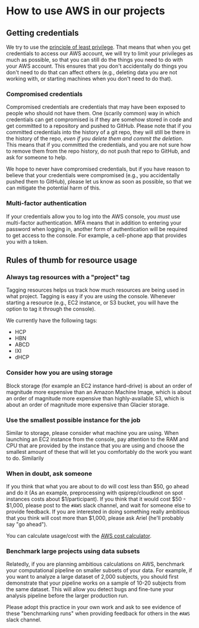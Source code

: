 # How to use AWS in our projects

## Getting credentials

We try to use the [principle of least privilege](https://en.wikipedia.org/wiki/Principle_of_least_privilege). 
That means that when you get credentials to access our AWS account, we will try to limit your 
privileges as much as possible, so that you can still do the things you need to do with your 
AWS account. This ensures that you don't accidentally do things you don't need to do that 
can affect others (e.g., deleting data you are not working with, or starting machines when you 
don't need to do that). 

### Compromised credentials

Compromised credentials are credentials that may have been exposed to people who should not have them. 
One (scarily common) way in which credentials can get compromised is if they are somehow stored in 
code and get committed to a repository and pushed to GitHub. Please note that if you committed credentials 
into the history of a git repo, they will still be there in the history of the repo, 
*even if you delete them and commit the deletion*. This means that if you committed the credentials, and you 
are not sure how to remove them from the repo history, do not push that repo to GitHub, and ask for 
someone to help.

We hope to never have compromised credentials, but if you have reason to believe that your credentials were 
compromised (e.g., you accidentally pushed them to GitHub), please let us know as soon as possible, so that 
we can mitigate the potential harm of this.

### Multi-factor authentication

If your credentials allow you to log into the AWS console, you *must* use multi-factor 
authentication. MFA means that in addition to entering your password when logging in, 
another form of authentication will be required to get access to the console. For example, 
a cell-phone app that provides you with a token. 

## Rules of thumb for resource usage

### Always tag resources with a "project" tag

Tagging resources helps us track how much resources are being used in what project.
Tagging is easy if you are using the console. Whenever starting a resource (e.g., 
EC2 instance, or S3 bucket, you will have the option to tag it through the console).

We currently have the following tags:

- HCP 
- HBN
- ABCD
- IXI
- dHCP

### Consider how you are using storage 

Block storage (for example an EC2 instance hard-drive) is about an order of magnitude more expensive than 
an Amazon Machine Image, which is about an order of magnitude more expensive than highly-available S3, which is 
about an order of magnitude more expensive than Glacier storage. 

### Use the smallest possible instance for the job

Similar to storage, please consider what machine you are using. When launching an EC2 instance from the console, 
pay attention to the RAM and CPU that are provided by the instance that you are using and choose the smallest 
amount of these that will let you comfortably do the work you want to do. Similarily

### When in doubt, ask someone 

If you think that what you are about to do will cost less than $50, go ahead and do it (As an example, 
preprocessing with qsiprep/cloudknot on spot instances costs about $1/participant). If you think that it would 
cost  $50 - $1,000, please post to the `#AWS` slack channel, and wait for someone else to provide feedback. If 
you are interested in doing something really ambitious that you think will cost more than $1,000, please ask 
Ariel (he'll probably say "go ahead").

You can calculate usage/cost with the [AWS cost calculator](https://calculator.aws/#/).

### Benchmark large projects using data subsets

Relatedly, if you are planning ambitious calculations on AWS, benchmark your computational pipeline on smaller subsets of your data. For example, if you want to analyze a large dataset of 2,000 subjects, you should first demonstrate that your pipeline works on a sample of 10-20 subjects from the same dataset. This will allow you detect bugs and fine-tune your analysis pipeline before the larger production run.

Please adopt this practice in your own work and ask to see evidence of these "benchmarking runs" when providing feedback for others in the `#AWS` slack channel.
